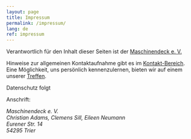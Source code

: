 ```yaml
---
layout: page
title: Impressum
permalink: /impressum/
lang: de
ref: impressum
---
```


Verantwortlich für den Inhalt dieser Seiten ist der [Maschinendeck e. V.](https://www.maschinendeck.org/about)

Hinweise zur allgemeinen Kontaktaufnahme gibt es im [Kontakt-Bereich](https://www.maschinendeck.org/about). Eine Möglichkeit, uns persönlich kennenzulernen, bieten wir auf einem unserer [Treffen](https://wiki.maschinendeck.org/wiki/Der_Raum#Ist).

Datenschutz folgt

Anschrift:
<address>
Maschinendeck e. V.<br />
Christian Adams, Clemens Sill, Eileen Neumann<br />
Eurener Str. 14<br />
54295 Trier
</address>
